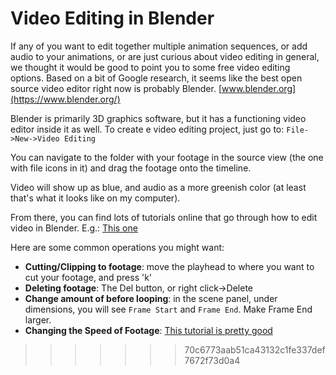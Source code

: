 # Video Editing in Blender
If any of you want to edit together multiple animation sequences, or add audio to your animations, or are just curious about video editing in general, we thought it would be good to point you to some free video editing options.
Based on a bit of Google research, it seems like the best open source video editor right now is probably Blender. 
[www.blender.org](https://www.blender.org/)

Blender is primarily 3D graphics software, but it has a functioning video editor inside it as well.
To create e video editing project, just go to:
```File->New->Video Editing```

You can navigate to the folder with your footage in the source view (the one with file icons in it) and drag the footage onto the timeline.

Video will show up as blue, and audio as a more greenish color (at least that's what it looks like on my computer).

From there, you can find lots of tutorials online that go through how to edit video in Blender. E.g.:
[This one](https://www.youtube.com/watch?v=bvr54FtfYl4)

Here are some common operations you might want:

- **Cutting/Clipping to footage**: move the playhead to where you want to cut your footage, and press 'k'
- **Deleting footage**: The Del button, or right click->Delete
- **Change amount of before looping**: in the scene panel, under dimensions, you will see `Frame Start` and `Frame End`. Make Frame End larger.
- **Changing the Speed of Footage**: [This tutorial is pretty good](https://www.youtube.com/watch?v=qi2JtMKXKgE)

   
>>>>>>> 70c6773aab51ca43132c1fe337def7672f73d0a4
